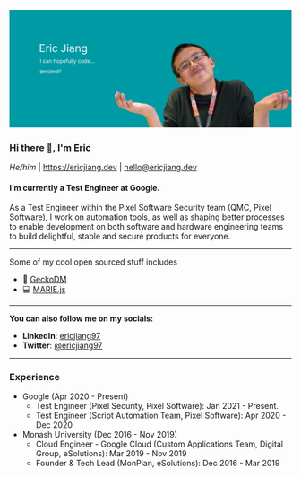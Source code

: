 ![banner](https://raw.githubusercontent.com/ericjiang97/ericjiang97/master/banner.png)

### Hi there 👋, I'm Eric

_He/him_ | https://ericjiang.dev | [hello@ericjiang.dev](mailto:hello@ericjiang.dev)

#### I’m currently a Test Engineer at Google.

As a Test Engineer within the Pixel Software Security team (QMC, Pixel Software), I work on automation tools, as well as shaping better processes to enable development on both software and hardware engineering teams to build delightful, stable and secure products for everyone.

---

Some of my cool open sourced stuff includes

- :frog: [GeckoDM](https://github.com/GeckoDM/GeckoDownloadManager)
- :computer: [MARIE.js](https://github.com/MARIE-js/MARIE.js)

---

**You can also follow me on my socials:**

- **LinkedIn**: [ericjiang97](https://www.linkedin.com/in/ericjiang97/)
- **Twitter**: [@ericjiang97](https://twitter.com/ericjiang97)

---

### Experience

* Google (Apr 2020 - Present)
  * Test Engineer (Pixel Security, Pixel Software): Jan 2021 - Present.
  * Test Engineer (Script Automation Team, Pixel Software): Apr 2020 - Dec 2020
* Monash University (Dec 2016 - Nov 2019)
  * Cloud Engineer - Google Cloud (Custom Applications Team, Digital Group, eSolutions): Mar 2019 - Nov 2019
  * Founder & Tech Lead (MonPlan, eSolutions): Dec 2016 - Mar 2019
